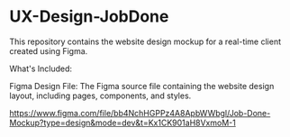 # UX-Design-JobDone

This repository contains the website design mockup for a real-time client created using Figma.

What's Included:

Figma Design File: The Figma source file containing the website design layout, including pages, components, and styles.

https://www.figma.com/file/bb4NchHGPPz4A8ApbWWbgl/Job-Done-Mockup?type=design&mode=dev&t=Kx1CK901aH8VxmoM-1
